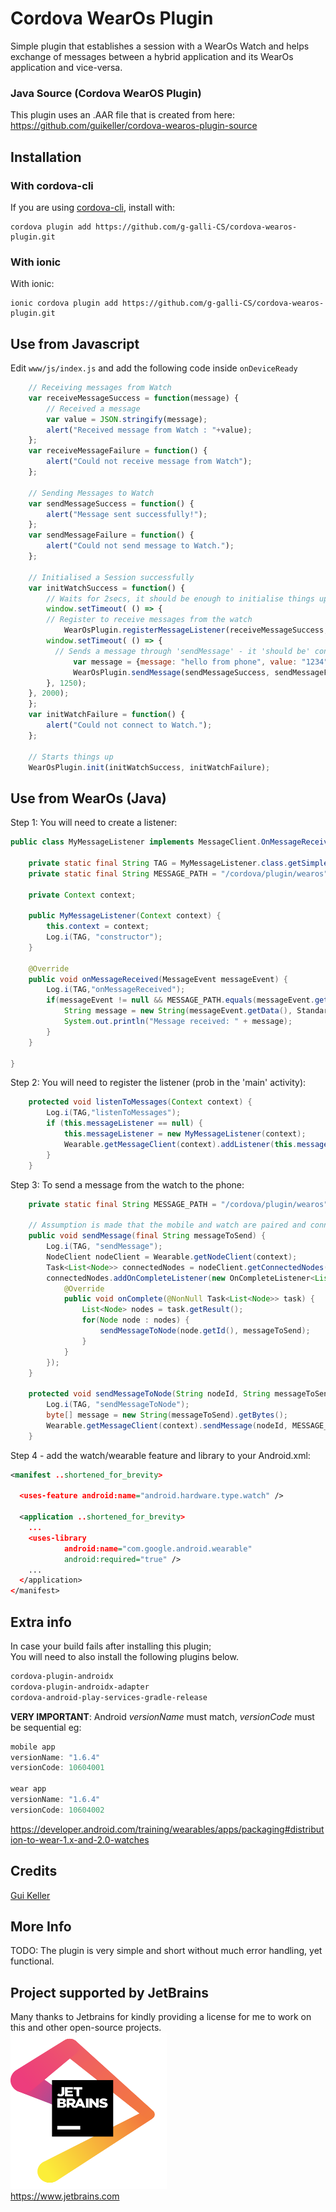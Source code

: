 # Cordova WearOs Plugin

Simple plugin that establishes a session with a WearOs Watch and helps exchange of messages between a hybrid application and its WearOs application and vice-versa.

### Java Source (Cordova WearOS Plugin)

This plugin uses an .AAR file that is created from here:<br>
https://github.com/guikeller/cordova-wearos-plugin-source

## Installation

### With cordova-cli

If you are using [cordova-cli](https://github.com/apache/cordova-cli), install
with:

    cordova plugin add https://github.com/g-galli-CS/cordova-wearos-plugin.git

### With ionic

With ionic:

    ionic cordova plugin add https://github.com/g-galli-CS/cordova-wearos-plugin.git

## Use from Javascript
Edit `www/js/index.js` and add the following code inside `onDeviceReady`
```js
    // Receiving messages from Watch
    var receiveMessageSuccess = function(message) {
        // Received a message
        var value = JSON.stringify(message);
        alert("Received message from Watch : "+value);
    };
    var receiveMessageFailure = function() {
        alert("Could not receive message from Watch");
    };

    // Sending Messages to Watch
    var sendMessageSuccess = function() {
        alert("Message sent successfully!");
    };
    var sendMessageFailure = function() {
        alert("Could not send message to Watch.");
    };
    
    // Initialised a Session successfully
    var initWatchSuccess = function() {
        // Waits for 2secs, it should be enough to initialise things up, find/connect to the watch
        window.setTimeout( () => {
	    // Register to receive messages from the watch
            WearOsPlugin.registerMessageListener(receiveMessageSuccess, receiveMessageFailure);
	    window.setTimeout( () => {
	      // Sends a message through 'sendMessage' - it 'should be' connected now
              var message = {message: "hello from phone", value: "1234", foo: "bar"};
              WearOsPlugin.sendMessage(sendMessageSuccess, sendMessageFailure, message);
	    }, 1250);
	}, 2000);
    };
    var initWatchFailure = function() {
        alert("Could not connect to Watch.");
    };
    
    // Starts things up
    WearOsPlugin.init(initWatchSuccess, initWatchFailure);
```
## Use from WearOs (Java)
Step 1: You will need to create a listener:
```java
public class MyMessageListener implements MessageClient.OnMessageReceivedListener {

    private static final String TAG = MyMessageListener.class.getSimpleName();
    private static final String MESSAGE_PATH = "/cordova/plugin/wearos";

    private Context context;

    public MyMessageListener(Context context) {
        this.context = context;
        Log.i(TAG, "constructor");
    }

    @Override
    public void onMessageReceived(MessageEvent messageEvent) {
        Log.i(TAG,"onMessageReceived");
        if(messageEvent != null && MESSAGE_PATH.equals(messageEvent.getPath())){
            String message = new String(messageEvent.getData(), StandardCharsets.UTF_8);
            System.out.println("Message received: " + message);
        }
    }

}
```
Step 2: You will need to register the listener (prob in the 'main' activity):
```java
    protected void listenToMessages(Context context) {
        Log.i(TAG,"listenToMessages");
        if (this.messageListener == null) {
            this.messageListener = new MyMessageListener(context);
            Wearable.getMessageClient(context).addListener(this.messageListener);
        }
    }
```
Step 3: To send a message from the watch to the phone:
```java
    private static final String MESSAGE_PATH = "/cordova/plugin/wearos";

    // Assumption is made that the mobile and watch are paired and connected
    public void sendMessage(final String messageToSend) {
        Log.i(TAG, "sendMessage");
        NodeClient nodeClient = Wearable.getNodeClient(context);
        Task<List<Node>> connectedNodes = nodeClient.getConnectedNodes();
        connectedNodes.addOnCompleteListener(new OnCompleteListener<List<Node>>() {
            @Override
            public void onComplete(@NonNull Task<List<Node>> task) {
                List<Node> nodes = task.getResult();
                for(Node node : nodes) {
                    sendMessageToNode(node.getId(), messageToSend);
                }
            }
        });
    }

    protected void sendMessageToNode(String nodeId, String messageToSend) {
        Log.i(TAG, "sendMessageToNode");
        byte[] message = new String(messageToSend).getBytes();
        Wearable.getMessageClient(context).sendMessage(nodeId, MESSAGE_PATH, message);
    }
```
Step 4 - add the watch/wearable feature and library to your Android.xml:
```xml
<manifest ..shortened_for_brevity>

  <uses-feature android:name="android.hardware.type.watch" />

  <application ..shortened_for_brevity>
    ...
    <uses-library
            android:name="com.google.android.wearable"
            android:required="true" />
    ...
  </application>
</manifest>
```
## Extra info
In case your build fails after installing this plugin;<br>
You will need to also install the following plugins below. 
```bash
cordova-plugin-androidx
cordova-plugin-androidx-adapter
cordova-android-play-services-gradle-release
```

**VERY IMPORTANT**: Android _versionName_ must match, _versionCode_ must be sequential eg:
```js
mobile app
versionName: "1.6.4"
versionCode: 10604001

wear app
versionName: "1.6.4"
versionCode: 10604002
```
https://developer.android.com/training/wearables/apps/packaging#distribution-to-wear-1.x-and-2.0-watches

## Credits
[Gui Keller](https://www.github.com/guikeller)

## More Info
TODO: The plugin is very simple and short without much error handling, yet functional. 

## Project supported by JetBrains
<p>
 Many thanks to Jetbrains for kindly providing a license for me to work on this and other open-source projects.
 <br>
 <a href="https://www.jetbrains.com/?from=7505-idea-jetty-runner">
   <img alt="Jetbrains" src="https://raw.githubusercontent.com/guikeller/blob/master/jetbrains.png" width="250" height="250">
 </a>
 <br>
 <a href="https://www.jetbrains.com/?from=7505-idea-jetty-runner">
   https://www.jetbrains.com
 </a>
 <br>
</p>
